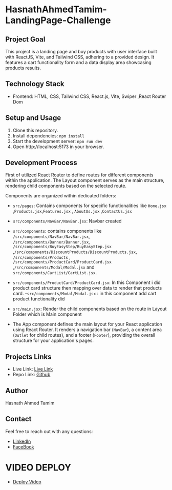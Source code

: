 # HasnathAhmedTamim-LandingPage-Challenge

## Project Goal

This project is a landing page and buy products with user interface built with ReactJS, Vite, and Tailwind CSS, adhering to a provided design. It features a cart functionality form and a data display area showcasing products results.

## Technology Stack

- Frontend: HTML, CSS, Tailwind CSS, React.js, Vite, Swiper ,React Router Dom

## Setup and Usage

1. Clone this repository.
2. Install dependencies: `npm install`
3. Start the development server: `npm run dev`
4. Open http://localhost:5173 in your browser.


## Development Process

First of utilized React Router to define routes for different components within the application. The Layout component serves as the main structure, rendering child components based on the selected route. 

Components are organized within dedicated folders:

- `src/pages`: Contains components for specific functionalities like `Home.jsx` ,`Products.jsx`,`Features.jsx` , `AboutUs.jsx` ,`ContactUs.jsx`

- `src/components/NavBar/NavBar.jsx`: Navbar created

- `src/components`: contains components like `/src/components/NavBar/NavBar.jsx`, `/src/components/Banner/Banner.jsx`, `/src/components/BuyEasyStep/BuyEasyStep.jsx` ,`/src/components/DiscountProducts/DiscountProducts.jsx`, `/src/components/Products` , `/src/components/ProductCard/ProductCard.jsx` ,`/src/components/Modal/Modal.jsx` and `src/components/CartList/CartList.jsx`.

- `src/components/ProductCard/ProductCard.jsx`: In this Component i did product card structure then mapping over data to render that products card.
-`src/components/Modal/Modal.jsx` : in this component add cart product functionality did

- `src/main.jsx`: Render the child components based on the route in Layout Folder which is Main component

- The App component defines the main layout for your React application using React Router. It renders a navigation bar (`NavBar`), a content area (`Outlet` for child routes), and a footer (`Footer`), providing the overall structure for your application's pages.

## Projects Links

* Live Link: [Live Link](https://hasnath-ahmed-tamim-landing-page-challenge.vercel.app/)
* Repo Link: [Github](https://github.com/HasnathAhmedTamim/HasnathAhmedTamim-Landing-Page-Challenge)

## Author

Hasnath Ahmed Tamim

## Contact

Feel free to reach out with any questions:

* [LinkedIn](https://www.linkedin.com/in/hasnath-ahmed-tamim/)
* [FaceBook](https://www.facebook.com/HasnathAhmedTamim)

# VIDEO DEPLOY
* [Deploy Video](https://drive.google.com/file/d/1vuCkNYYuKvy_aWcxHpIYEJ0l-jnZt6r1/view?usp=sharing)